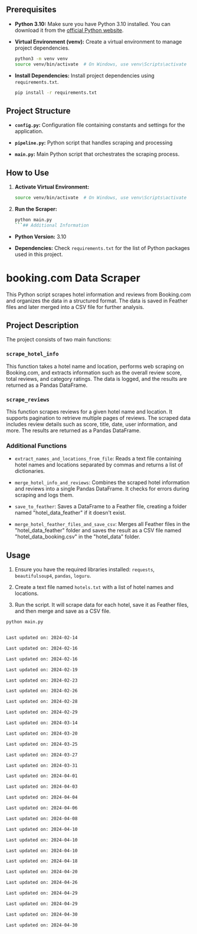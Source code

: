 

## Prerequisites

- **Python 3.10:** Make sure you have Python 3.10 installed. You can download it from the [official Python website](https://www.python.org/downloads/).

- **Virtual Environment (venv):** Create a virtual environment to manage project dependencies.
  ```bash
  python3 -m venv venv
  source venv/bin/activate  # On Windows, use venv\Scripts\activate
  ```

- **Install Dependencies:** Install project dependencies using `requirements.txt`.
  ```bash
  pip install -r requirements.txt
  ```

## Project Structure

- **`config.py`:** Configuration file containing constants and settings for the application.

- **`pipeline.py`:** Python script that handles scraping and processing

- **`main.py`:** Main Python script that orchestrates the scraping process.

## How to Use

1. **Activate Virtual Environment:**
   ```bash
   source venv/bin/activate  # On Windows, use venv\Scripts\activate
   ```

2. **Run the Scraper:**
   ```bash
   python main.py
   ```## Additional Information

- **Python Version:** 3.10


- **Dependencies:** Check `requirements.txt` for the list of Python packages used in this project.


#
# booking.com Data Scraper

This Python script scrapes hotel information and reviews from Booking.com and organizes the data in a structured format. The data is saved in Feather files and later merged into a CSV file for further analysis.

## Project Description

The project consists of two main functions:

### `scrape_hotel_info`

This function takes a hotel name and location, performs web scraping on Booking.com, and extracts information such as the overall review score, total reviews, and category ratings. The data is logged, and the results are returned as a Pandas DataFrame.

### `scrape_reviews`

This function scrapes reviews for a given hotel name and location. It supports pagination to retrieve multiple pages of reviews. The scraped data includes review details such as score, title, date, user information, and more. The results are returned as a Pandas DataFrame.

### Additional Functions

- `extract_names_and_locations_from_file`: Reads a text file containing hotel names and locations separated by commas and returns a list of dictionaries.

- `merge_hotel_info_and_reviews`: Combines the scraped hotel information and reviews into a single Pandas DataFrame. It checks for errors during scraping and logs them.

- `save_to_feather`: Saves a DataFrame to a Feather file, creating a folder named "hotel_data_feather" if it doesn't exist.

- `merge_hotel_feather_files_and_save_csv`: Merges all Feather files in the "hotel_data_feather" folder and saves the result as a CSV file named "hotel_data_booking.csv" in the "hotel_data" folder.

## Usage

1. Ensure you have the required libraries installed: `requests`, `beautifulsoup4`, `pandas`, `loguru`.

2. Create a text file named `hotels.txt` with a list of hotel names and locations.

3. Run the script. It will scrape data for each hotel, save it as Feather files, and then merge and save as a CSV file.

```bash
python main.py


Last updated on: 2024-02-14

Last updated on: 2024-02-16

Last updated on: 2024-02-16

Last updated on: 2024-02-19

Last updated on: 2024-02-23

Last updated on: 2024-02-26

Last updated on: 2024-02-28

Last updated on: 2024-02-29

Last updated on: 2024-03-14

Last updated on: 2024-03-20

Last updated on: 2024-03-25

Last updated on: 2024-03-27

Last updated on: 2024-03-31

Last updated on: 2024-04-01

Last updated on: 2024-04-03

Last updated on: 2024-04-04

Last updated on: 2024-04-06

Last updated on: 2024-04-08

Last updated on: 2024-04-10

Last updated on: 2024-04-10

Last updated on: 2024-04-10

Last updated on: 2024-04-18

Last updated on: 2024-04-20

Last updated on: 2024-04-26

Last updated on: 2024-04-29

Last updated on: 2024-04-29

Last updated on: 2024-04-30

Last updated on: 2024-04-30